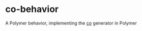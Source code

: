 # co-behavior
A Polymer behavior, implementing the [co](https://github.com/tj/co) generator in Polymer
